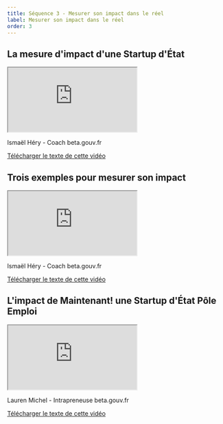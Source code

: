```yaml
---
title: Séquence 3 - Mesurer son impact dans le réel
label: Mesurer son impact dans le réel
order: 3
---
```


## La mesure d'impact d'une Startup d'État

<div class="mooc-iframe-center">
  <div class="mooc-iframe-container">
    <iframe src="https://www.dailymotion.com/embed/video/x6xkh2i" allowfullscreen></iframe>
  </div>
  <p>Ismaël Héry - Coach beta.gouv.fr</p>
  <p><a href="/content/docs/mooc/13-mesure-impact.pdf" target="\_blank">Télécharger le texte de cette vidéo</a></p>
</div>

## Trois exemples pour mesurer son impact

<div class="mooc-iframe-center">
  <div class="mooc-iframe-container">
    <iframe src="https://www.dailymotion.com/embed/video/x6xkgu3" allowfullscreen></iframe>
  </div>
  <p>Ismaël Héry - Coach beta.gouv.fr</p>
  <p><a href="/content/docs/mooc/14-exemples-mesurer-impact.pdf" target="\_blank">Télécharger le texte de cette vidéo</a></p>
</div>

## L'impact de Maintenant! une Startup d'État Pôle Emploi

<div class="mooc-iframe-center">
  <div class="mooc-iframe-container">
    <iframe src="https://www.dailymotion.com/embed/video/x6xkgn9" allowfullscreen></iframe>
  </div>
  <p>Lauren Michel - Intrapreneuse beta.gouv.fr</p>
  <p><a href="/content/docs/mooc/15-impact-Maintenant-pole-emploi.pdf" target="\_blank">Télécharger le texte de cette vidéo</a></p>
</div>
